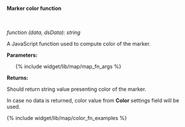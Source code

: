 #### Marker color function

<div class="divider"></div>
<br/>

*function (data, dsData): string*

A JavaScript function used to compute color of the marker.

**Parameters:**

<ul>
  {% include widget/lib/map/map_fn_args %}
</ul>

**Returns:**

Should return string value presenting color of the marker.

In case no data is returned, color value from **Color** settings field will be used.

<div class="divider"></div>

{% include widget/lib/map/color_fn_examples %}
